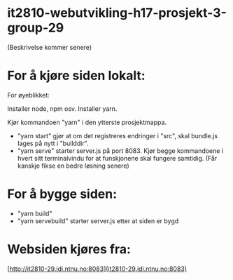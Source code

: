 # it2810-webutvikling-h17-prosjekt-3-group-29
(Beskrivelse kommer senere)

# For å kjøre siden lokalt:
For øyeblikket:

Installer node, npm osv.
Installer yarn.

Kjør kommandoen "yarn" i den ytterste prosjektmappa.

- "yarn start" gjør at om det registreres endringer i "src", skal bundle.js lages på nytt i "builddir".
- "yarn serve" starter server.js på port 8083.
Kjør begge kommandoene i hvert sitt terminalvindu for at funskjonene skal fungere samtidig. (Får kanskje fikse en bedre løsning senere)

# For å bygge siden:
- "yarn build"
- "yarn servebuild" starter server.js etter at siden er bygd

# Websiden kjøres fra:
[http://it2810-29.idi.ntnu.no:8083](it2810-29.idi.ntnu.no:8083)
